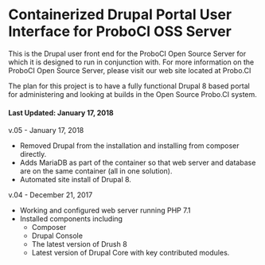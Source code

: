 # Containerized Drupal Portal User Interface for ProboCI OSS Server
This is the Drupal user front end for the ProboCI Open Source Server for which it is designed to run in conjunction with. For more information on the ProboCI Open Source Server, please visit our web site located at Probo.CI

The plan for this project is to have a fully functional Drupal 8 based portal for administering and looking at builds in the Open Source Probo.CI system.

#### Last Updated: January 17, 2018

v.05 - January 17, 2018
  - Removed Drupal from the installation and installing from composer directly.
  - Adds MariaDB as part of the container so that web server and database are on the same container (all in one solution).
  - Automated site install of Drupal 8.

v.04 - December 21, 2017
  - Working and configured web server running PHP 7.1
  - Installed components including
    - Composer
    - Drupal Console
    - The latest version of Drush 8
    - Latest version of Drupal Core with key contributed modules.
